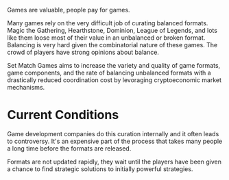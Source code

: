 Games are valuable, people pay for games.

Many games rely on the very difficult job of curating balanced formats. Magic the Gathering, Hearthstone, Dominion, League of Legends, and lots like them loose most of their value in an unbalanced or broken format. Balancing is very hard given the combinatorial nature of these games. The crowd of players have strong opinions about balance.

Set Match Games aims to increase the variety and quality of game formats, game components, and the rate of balancing unbalanced formats with a drastically reduced coordination cost by levoraging cryptoeconomic market mechanisms.

# Current Conditions

Game development companies do this curation internally and it often leads to controversy. It's an expensive part of the process that takes many people a long time before the formats are released.

Formats are not updated rapidly, they wait until the players have been given a chance to find strategic solutions to initially powerful strategies. 
